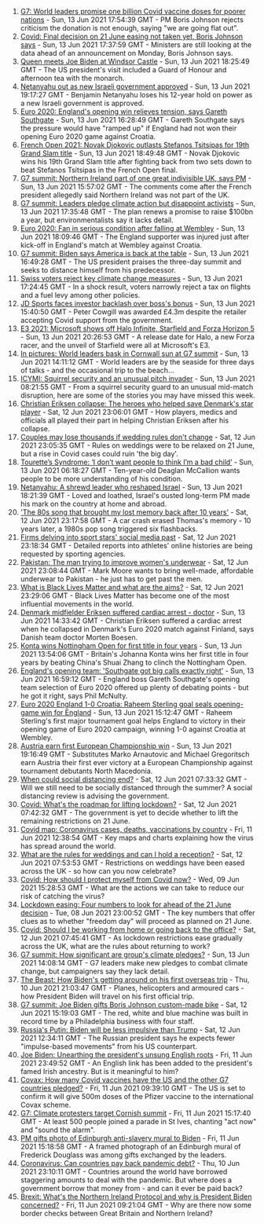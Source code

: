 1. [G7: World leaders promise one billion Covid vaccine doses for poorer nations](https://www.bbc.co.uk/news/uk-57461640) - Sun, 13 Jun 2021 17:54:39 GMT - PM Boris Johnson rejects criticism the donation is not enough, saying "we are going flat out".
2. [Covid: Final decision on 21 June easing not taken yet, Boris Johnson says](https://www.bbc.co.uk/news/uk-57459373) - Sun, 13 Jun 2021 17:37:59 GMT - Ministers are still looking at the data ahead of an announcement on Monday, Boris Johnson says.
3. [Queen meets Joe Biden at Windsor Castle](https://www.bbc.co.uk/news/uk-57461257) - Sun, 13 Jun 2021 18:25:49 GMT - The US president's visit included a Guard of Honour and afternoon tea with the monarch.
4. [Netanyahu out as new Israeli government approved](https://www.bbc.co.uk/news/world-middle-east-57462470) - Sun, 13 Jun 2021 19:17:27 GMT - Benjamin Netanyahu loses his 12-year hold on power as a new Israeli government is approved.
5. [Euro 2020: England's opening win relieves tension, says Gareth Southgate](https://www.bbc.co.uk/sport/football/57462180) - Sun, 13 Jun 2021 16:28:49 GMT - Gareth Southgate says the pressure would have "ramped up" if England had not won their opening Euro 2020 game against Croatia.
6. [French Open 2021: Novak Djokovic outlasts Stefanos Tsitsipas for 19th Grand Slam title](https://www.bbc.co.uk/sport/tennis/57461952) - Sun, 13 Jun 2021 18:49:48 GMT - Novak Djokovic wins his 19th Grand Slam title after fighting back from two sets down to beat Stefanos Tsitsipas in the French Open final.
7. [G7 summit: Northern Ireland part of one great indivisible UK, says PM](https://www.bbc.co.uk/news/uk-politics-57460077) - Sun, 13 Jun 2021 15:57:02 GMT - The comments come after the French president allegedly said Northern Ireland was not part of the UK.
8. [G7 summit: Leaders pledge climate action but disappoint activists](https://www.bbc.co.uk/news/world-57461670) - Sun, 13 Jun 2021 17:35:48 GMT - The plan renews a promise to raise $100bn a year, but environmentalists say it lacks detail.
9. [Euro 2020: Fan in serious condition after falling at Wembley](https://www.bbc.co.uk/news/uk-england-london-57461747) - Sun, 13 Jun 2021 18:09:46 GMT - The England supporter was injured just after kick-off in England's match at Wembley against Croatia.
10. [G7 summit: Biden says America is back at the table](https://www.bbc.co.uk/news/world-us-canada-57462047) - Sun, 13 Jun 2021 16:49:28 GMT - The US president praises the three-day summit and seeks to distance himself from his predecessor.
11. [Swiss voters reject key climate change measures](https://www.bbc.co.uk/news/world-europe-57457384) - Sun, 13 Jun 2021 17:24:45 GMT - In a shock result, voters narrowly reject a tax on flights and a fuel levy among other policies.
12. [JD Sports faces investor backlash over boss's bonus](https://www.bbc.co.uk/news/business-57459381) - Sun, 13 Jun 2021 15:40:50 GMT - Peter Cowgill was awarded £4.3m despite the retailer accepting Covid support from the government.
13. [E3 2021: Microsoft shows off Halo Infinite, Starfield and Forza Horizon 5](https://www.bbc.co.uk/news/technology-57464057) - Sun, 13 Jun 2021 20:26:53 GMT - A release date for Halo, a new Forza racer, and the unveil of Starfield were all at Microsoft's E3.
14. [In pictures: World leaders bask in Cornwall sun at G7 summit](https://www.bbc.co.uk/news/uk-57438878) - Sun, 13 Jun 2021 14:11:12 GMT - World leaders are by the seaside for three days of talks - and the occasional trip to the beach...
15. [ICYMI: Squirrel security and an unusual pitch invader](https://www.bbc.co.uk/news/world-57432086) - Sun, 13 Jun 2021 08:21:55 GMT - From a squirrel security guard to an unusual mid-match disruption, here are some of the stories you may have missed this week.
16. [Christian Eriksen collapse: The heroes who helped save Denmark's star player](https://www.bbc.co.uk/sport/football/57457388) - Sat, 12 Jun 2021 23:06:01 GMT - How players, medics and officials all played their part in helping Christian Eriksen after his collapse.
17. [Couples may lose thousands if wedding rules don't change](https://www.bbc.co.uk/news/business-57443284) - Sat, 12 Jun 2021 23:05:35 GMT - Rules on weddings were to be relaxed on 21 June, but a rise in Covid cases could ruin 'the big day'.
18. [Tourette’s Syndrome: ‘I don’t want people to think I’m a bad child’](https://www.bbc.co.uk/news/uk-northern-ireland-57435056) - Sun, 13 Jun 2021 06:18:27 GMT - Ten-year-old Deaglan McCallion wants people to be more understanding of his condition.
19. [Netanyahu: A shrewd leader who reshaped Israel](https://www.bbc.co.uk/news/world-middle-east-57306615) - Sun, 13 Jun 2021 18:21:39 GMT - Loved and loathed, Israel's ousted long-term PM made his mark on the country at home and abroad.
20. ['The 80s song that brought my lost memory back after 10 years'](https://www.bbc.co.uk/news/disability-50478524) - Sat, 12 Jun 2021 23:17:58 GMT - A car crash erased Thomas's memory - 10 years later, a 1980s pop song triggered six flashbacks.
21. [Firms delving into sport stars' social media past](https://www.bbc.co.uk/news/uk-57405347) - Sat, 12 Jun 2021 23:18:34 GMT - Detailed reports into athletes' online histories are being requested by sporting agencies.
22. [Pakistan: The man trying to improve women's underwear](https://www.bbc.co.uk/news/world-asia-57268691) - Sat, 12 Jun 2021 23:08:44 GMT - Mark Moore wants to bring well-made, affordable underwear to Pakistan - he just has to get past the men.
23. [What is Black Lives Matter and what are the aims?](https://www.bbc.co.uk/news/explainers-53337780) - Sat, 12 Jun 2021 23:29:06 GMT - Black Lives Matter has become one of the most influential movements in the world.
24. [Denmark midfielder Eriksen suffered cardiac arrest - doctor](https://www.bbc.co.uk/sport/football/57458630) - Sun, 13 Jun 2021 14:33:42 GMT - Christian Eriksen suffered a cardiac arrest when he collapsed in Denmark's Euro 2020 match against Finland, says Danish team doctor Morten Boesen.
25. [Konta wins Nottingham Open for first title in four years](https://www.bbc.co.uk/sport/tennis/57457123) - Sun, 13 Jun 2021 13:54:06 GMT - Britain's Johanna Konta wins her first title in four years by beating China's Shuai Zhang to clinch the Nottingham Open.
26. [England's opening team: 'Southgate got big calls exactly right'](https://www.bbc.co.uk/sport/football/57462001) - Sun, 13 Jun 2021 16:59:12 GMT - England boss Gareth Southgate's opening team selection of Euro 2020 offered up plenty of debating points - but he got it right, says Phil McNulty.
27. [Euro 2020 England 1-0 Croatia: Raheem Sterling goal seals opening-game win for England](https://www.bbc.co.uk/sport/av/football/57461626) - Sun, 13 Jun 2021 15:12:47 GMT - Raheem Sterling's first major tournament goal helps England to victory in their opening game of Euro 2020 campaign, winning 1-0 against Croatia at Wembley.
28. [Austria earn first European Championship win](https://www.bbc.co.uk/sport/football/51197742) - Sun, 13 Jun 2021 19:16:49 GMT - Substitutes Marko Arnautovic and Michael Gregoritsch earn Austria their first ever victory at a European Championship against tournament debutants North Macedonia.
29. [When could social distancing end?](https://www.bbc.co.uk/news/uk-51506729) - Sat, 12 Jun 2021 07:33:32 GMT - Will we still need to be socially distanced through the summer? A social distancing review is advising the government.
30. [Covid: What's the roadmap for lifting lockdown?](https://www.bbc.co.uk/news/explainers-52530518) - Sat, 12 Jun 2021 07:42:32 GMT - The government is yet to decide whether to lift the remaining restrictions on 21 June.
31. [Covid map: Coronavirus cases, deaths, vaccinations by country](https://www.bbc.co.uk/news/world-51235105) - Fri, 11 Jun 2021 12:38:54 GMT - Key maps and charts explaining how the virus has spread around the world.
32. [What are the rules for weddings and can I hold a reception?](https://www.bbc.co.uk/news/explainers-52811509) - Sat, 12 Jun 2021 07:53:53 GMT - Restrictions on weddings have been eased across the UK - so how can you now celebrate?
33. [Covid: How should I protect myself from Covid now?](https://www.bbc.co.uk/news/health-57087517) - Wed, 09 Jun 2021 15:28:53 GMT - What are the actions we can take to reduce our risk of catching the virus?
34. [Lockdown easing: Four numbers to look for ahead of the 21 June decision](https://www.bbc.co.uk/news/57403888) - Tue, 08 Jun 2021 23:00:52 GMT - The key numbers that offer clues as to whether "freedom day" will proceed as planned on 21 June.
35. [Covid: Should I be working from home or going back to the office?](https://www.bbc.co.uk/news/business-52567567) - Sat, 12 Jun 2021 07:45:41 GMT - As lockdown restrictions ease gradually across the UK, what are the rules about returning to work?
36. [G7 summit: How significant are group's climate pledges?](https://www.bbc.co.uk/news/science-environment-57462040) - Sun, 13 Jun 2021 14:08:14 GMT - G7 leaders make new pledges to combat climate change, but campaigners say they lack detail.
37. [The Beast: How Biden's getting around on his first overseas trip](https://www.bbc.co.uk/news/world-us-canada-57424507) - Thu, 10 Jun 2021 21:03:47 GMT - Planes, helicopters and armoured cars - how President Biden will travel on his first official trip.
38. [G7 summit: Joe Biden gifts Boris Johnson custom-made bike](https://www.bbc.co.uk/news/world-us-canada-57453840) - Sat, 12 Jun 2021 15:19:03 GMT - The red, white and blue machine was built in record time by a Philadelphia business with four staff.
39. [Russia's Putin: Biden will be less impulsive than Trump](https://www.bbc.co.uk/news/world-europe-57454358) - Sat, 12 Jun 2021 12:34:11 GMT - The Russian president says he expects fewer "impulse-based movements" from his US counterpart.
40. [Joe Biden: Unearthing the president's unsung English roots](https://www.bbc.co.uk/news/world-us-canada-57394351) - Fri, 11 Jun 2021 23:49:52 GMT - An English link has been added to the president's famed Irish ancestry. But is it meaningful to him?
41. [Covax: How many Covid vaccines have the US and the other G7 countries pledged?](https://www.bbc.co.uk/news/world-55795297) - Fri, 11 Jun 2021 09:39:10 GMT - The US is set to confirm it will give 500m doses of the Pfizer vaccine to the international Covax scheme.
42. [G7: Climate protesters target Cornish summit](https://www.bbc.co.uk/news/uk-england-cornwall-57445814) - Fri, 11 Jun 2021 15:17:40 GMT - At least 500 people joined a parade in St Ives, chanting "act now" and "sound the alarm".
43. [PM gifts photo of Edinburgh anti-slavery mural to Biden](https://www.bbc.co.uk/news/uk-scotland-edinburgh-east-fife-57441825) - Fri, 11 Jun 2021 15:18:58 GMT - A framed photograph of an Edinburgh mural of Frederick Douglass was among gifts exchanged by the leaders.
44. [Coronavirus: Can countries pay back pandemic debt?](https://www.bbc.co.uk/news/57432260) - Thu, 10 Jun 2021 23:10:11 GMT - Countries around the world have borrowed staggering amounts to deal with the pandemic. But where does a government borrow that money from - and can it ever be paid back?
45. [Brexit: What's the Northern Ireland Protocol and why is President Biden concerned?](https://www.bbc.co.uk/news/explainers-53724381) - Fri, 11 Jun 2021 09:21:04 GMT - Why are there now some border checks between Great Britain and Northern Ireland?

